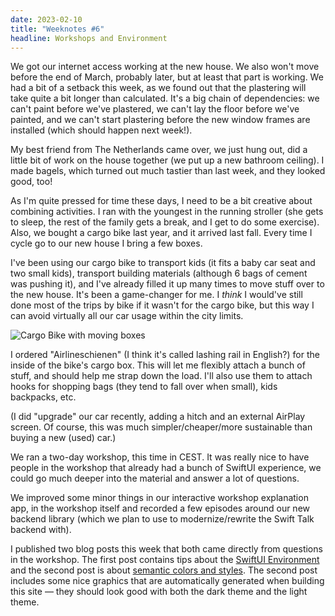 ```yaml
---
date: 2023-02-10
title: "Weeknotes #6"
headline: Workshops and Environment
---
```


We got our internet access working at the new house. We also won't move before the end of March, probably later, but at least that part is working. We had a bit of a setback this week, as we found out that the plastering will take quite a bit longer than calculated. It's a big chain of dependencies: we can't paint before we've plastered, we can't lay the floor before we've painted, and we can't start plastering before the new window frames are installed (which should happen next week!).

My best friend from The Netherlands came over, we just hung out, did a little bit of work on the house together (we put up a new bathroom ceiling). I made bagels, which turned out much tastier than last week, and they looked good, too!

As I'm quite pressed for time these days, I need to be a bit creative about combining activities. I ran with the youngest in the running stroller (she gets to sleep, the rest of the family gets a break, and I get to do some exercise). Also, we bought a cargo bike last year, and it arrived last fall. Every time I cycle go to our new house I bring a few boxes.

I've been using our cargo bike to transport kids (it fits a baby car seat and two small kids), transport building materials (although 6 bags of cement was pushing it), and I've already filled it up many times to move stuff over to the new house. It's been a game-changer for me. I *think* I would've still done most of the trips by bike if it wasn't for the cargo bike, but this way I can avoid virtually all our car usage within the city limits.

![Cargo Bike with moving boxes](/images/cargo-bike.jpg)

I ordered "Airlineschienen" (I think it's called lashing rail in English?) for the inside of the bike's cargo box. This will let me flexibly attach a bunch of stuff, and should help me strap down the load. I'll also use them to attach hooks for shopping bags (they tend to fall over when small), kids backpacks, etc. 

(I did "upgrade" our car recently, adding a hitch and an external AirPlay screen. Of course, this was much simpler/cheaper/more sustainable than buying a new (used) car.)

We ran a two-day workshop, this time in CEST. It was really nice to have people in the workshop that already had a bunch of SwiftUI experience, we could go much deeper into the material and answer a lot of questions.

We improved some minor things in our interactive workshop explanation app, in the workshop itself and recorded a few episodes around our new backend library (which we plan to use to modernize/rewrite the Swift Talk backend with).

I published two blog posts this week that both came directly from questions in the workshop. The first post contains tips about the [SwiftUI Environment](/post/swiftui-environment-tips/) and the second post is about [semantic colors and styles](/post/semantic-colors/). The second post includes some nice graphics that are automatically generated when building this site — they should look good with both the dark theme and the light theme.
